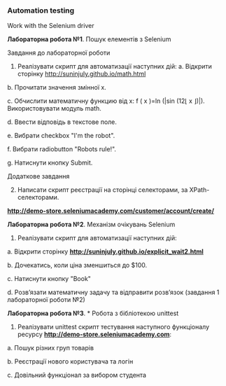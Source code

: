 ### Automation testing

Work with the Selenium driver



**Лабораторна робота №1**. Пошук елементів з Selenium

Завдання до лабораторної роботи 

1. Реалізувати скрипт для автоматизації наступних дій: 
a. Відкрити сторінку http://suninjuly.github.io/math.html

b. Прочитати значення змінної x. 

c. Обчислити математичну функцию від x: f ( x )=ln (|sin (12⌊ x ⌋)|). Використовувати модуль math. 

d. Ввести відповідь в текстове поле. 

e. Вибрати checkbox "I'm the robot". 

f. Вибрати radiobutton "Robots rule!". 

g. Натиснути кнопку Submit. 

Додаткове завдання

2. Написати скрипт реєстрації на сторінці селекторами, за XPath-селекторами.

**http://demo-store.seleniumacademy.com/customer/account/create/**



**Лабораторна робота №2**. Механізм очікувань Selenium

1. Реалізувати скрипт для автоматизації наступних дій: 

a. Відкрити сторінку **http://suninjuly.github.io/explicit_wait2.html** 

b. Дочекатись, коли ціна зменшиться до $100. 

c. Натиснути кнопку "Book" 

d. Розв’язати математичну задачу та відправити розв’язок (завдання 1 лабораторної роботи №2)


**Лабораторна робота №3**. * Робота з бібліотекою unittest

1. Реалізувати unittest скрипт тестування наступного функціоналу ресурсу **http://demo-store.seleniumacademy.com**: 

a. Пошук різних груп товарів

b. Реєстрації нового користувача та логін

c. Довільний функціонал за вибором студента
